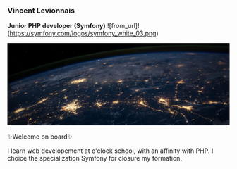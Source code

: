 ### Vincent Levionnais 

**Junior PHP developer (Symfony)** ![from_url]!(https://symfony.com/logos/symfony_white_03.png)

![Cover](https://github.com/vincentlevionnais/vincentlevionnais/blob/main/img/cover.jpg)  

✨Welcome on board✨

I learn web developement at o'clock school, with an affinity with PHP. I choice the specialization Symfony for closure my formation.

